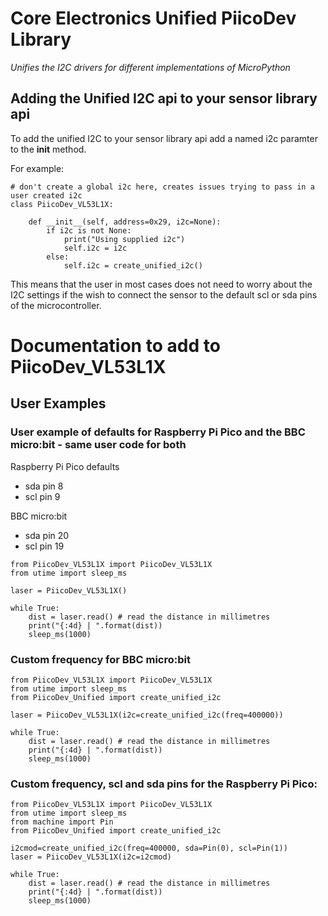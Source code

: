 # Core Electronics Unified PiicoDev Library
*Unifies the I2C drivers for different implementations of MicroPython*

## Adding the Unified I2C api to your sensor library api
To add the unified I2C to your sensor library api add a named i2c paramter to the __init__ method.
    
For example:
```
# don't create a global i2c here, creates issues trying to pass in a user created i2c
class PiicoDev_VL53L1X:

    def __init__(self, address=0x29, i2c=None):
        if i2c is not None:
            print("Using supplied i2c")
            self.i2c = i2c
        else:
            self.i2c = create_unified_i2c()
```
This means that the user in most cases does not need to 
worry about the I2C settings if the wish to connect the 
sensor to the default scl or sda pins of the microcontroller.

# Documentation to add to PiicoDev_VL53L1X
## User Examples

### User example of defaults for Raspberry Pi Pico and the BBC micro:bit - same user code for both
Raspberry Pi Pico defaults
* sda pin 8
* scl pin 9

BBC micro:bit
* sda pin 20
* scl pin 19

```
from PiicoDev_VL53L1X import PiicoDev_VL53L1X
from utime import sleep_ms

laser = PiicoDev_VL53L1X()

while True:
    dist = laser.read() # read the distance in millimetres
    print("{:4d} | ".format(dist))
    sleep_ms(1000)
```
    
### Custom frequency for BBC micro:bit
```
from PiicoDev_VL53L1X import PiicoDev_VL53L1X
from utime import sleep_ms
from PiicoDev_Unified import create_unified_i2c

laser = PiicoDev_VL53L1X(i2c=create_unified_i2c(freq=400000))

while True:
    dist = laser.read() # read the distance in millimetres
    print("{:4d} | ".format(dist))
    sleep_ms(1000)
```

### Custom frequency, scl and sda pins for the Raspberry Pi Pico:
```
from PiicoDev_VL53L1X import PiicoDev_VL53L1X
from utime import sleep_ms
from machine import Pin
from PiicoDev_Unified import create_unified_i2c

i2cmod=create_unified_i2c(freq=400000, sda=Pin(0), scl=Pin(1))
laser = PiicoDev_VL53L1X(i2c=i2cmod)

while True:
    dist = laser.read() # read the distance in millimetres
    print("{:4d} | ".format(dist))
    sleep_ms(1000)    
    
``` 